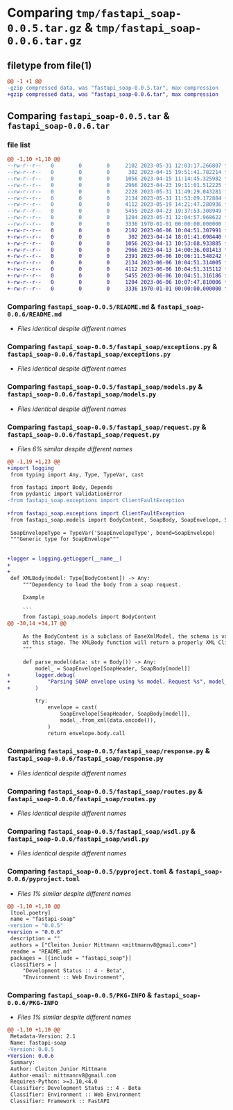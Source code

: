 # Comparing `tmp/fastapi_soap-0.0.5.tar.gz` & `tmp/fastapi_soap-0.0.6.tar.gz`

## filetype from file(1)

```diff
@@ -1 +1 @@
-gzip compressed data, was "fastapi_soap-0.0.5.tar", max compression
+gzip compressed data, was "fastapi_soap-0.0.6.tar", max compression
```

## Comparing `fastapi_soap-0.0.5.tar` & `fastapi_soap-0.0.6.tar`

### file list

```diff
@@ -1,10 +1,10 @@
--rw-r--r--   0        0        0     2102 2023-05-31 12:03:17.266807 fastapi_soap-0.0.5/README.md
--rw-r--r--   0        0        0      302 2023-04-15 19:51:41.782214 fastapi_soap-0.0.5/fastapi_soap/__init__.py
--rw-r--r--   0        0        0     1056 2023-04-15 11:14:45.325982 fastapi_soap-0.0.5/fastapi_soap/exceptions.py
--rw-r--r--   0        0        0     2966 2023-04-23 19:11:01.512225 fastapi_soap-0.0.5/fastapi_soap/models.py
--rw-r--r--   0        0        0     2228 2023-05-31 11:49:29.043281 fastapi_soap-0.0.5/fastapi_soap/request.py
--rw-r--r--   0        0        0     2134 2023-05-31 11:53:09.172884 fastapi_soap-0.0.5/fastapi_soap/response.py
--rw-r--r--   0        0        0     4112 2023-05-19 14:21:47.280936 fastapi_soap-0.0.5/fastapi_soap/routes.py
--rw-r--r--   0        0        0     5455 2023-04-23 19:37:53.308949 fastapi_soap-0.0.5/fastapi_soap/wsdl.py
--rw-r--r--   0        0        0     1204 2023-05-31 12:04:57.968622 fastapi_soap-0.0.5/pyproject.toml
--rw-r--r--   0        0        0     3336 1970-01-01 00:00:00.000000 fastapi_soap-0.0.5/PKG-INFO
+-rw-r--r--   0        0        0     2102 2023-06-06 10:04:51.307991 fastapi_soap-0.0.6/README.md
+-rw-r--r--   0        0        0      302 2023-04-14 18:01:41.098440 fastapi_soap-0.0.6/fastapi_soap/__init__.py
+-rw-r--r--   0        0        0     1056 2023-04-13 10:53:08.933885 fastapi_soap-0.0.6/fastapi_soap/exceptions.py
+-rw-r--r--   0        0        0     2966 2023-04-13 14:00:36.081413 fastapi_soap-0.0.6/fastapi_soap/models.py
+-rw-r--r--   0        0        0     2391 2023-06-06 10:06:11.548242 fastapi_soap-0.0.6/fastapi_soap/request.py
+-rw-r--r--   0        0        0     2134 2023-06-06 10:04:51.314005 fastapi_soap-0.0.6/fastapi_soap/response.py
+-rw-r--r--   0        0        0     4112 2023-06-06 10:04:51.315112 fastapi_soap-0.0.6/fastapi_soap/routes.py
+-rw-r--r--   0        0        0     5455 2023-06-06 10:04:51.316186 fastapi_soap-0.0.6/fastapi_soap/wsdl.py
+-rw-r--r--   0        0        0     1204 2023-06-06 10:07:47.810006 fastapi_soap-0.0.6/pyproject.toml
+-rw-r--r--   0        0        0     3336 1970-01-01 00:00:00.000000 fastapi_soap-0.0.6/PKG-INFO
```

### Comparing `fastapi_soap-0.0.5/README.md` & `fastapi_soap-0.0.6/README.md`

 * *Files identical despite different names*

### Comparing `fastapi_soap-0.0.5/fastapi_soap/exceptions.py` & `fastapi_soap-0.0.6/fastapi_soap/exceptions.py`

 * *Files identical despite different names*

### Comparing `fastapi_soap-0.0.5/fastapi_soap/models.py` & `fastapi_soap-0.0.6/fastapi_soap/models.py`

 * *Files identical despite different names*

### Comparing `fastapi_soap-0.0.5/fastapi_soap/request.py` & `fastapi_soap-0.0.6/fastapi_soap/request.py`

 * *Files 6% similar despite different names*

```diff
@@ -1,19 +1,23 @@
+import logging
 from typing import Any, Type, TypeVar, cast
 
 from fastapi import Body, Depends
 from pydantic import ValidationError
-from fastapi_soap.exceptions import ClientFaultException
 
+from fastapi_soap.exceptions import ClientFaultException
 from fastapi_soap.models import BodyContent, SoapBody, SoapEnvelope, SoapHeader
 
 SoapEnvelopeType = TypeVar('SoapEnvelopeType', bound=SoapEnvelope)
 """Generic type for SoapEnvelope"""
 
 
+logger = logging.getLogger(__name__)
+
+
 def XMLBody(model: Type[BodyContent]) -> Any:
     """Dependency to load the body from a soap request.
 
     Example
 
     ```
     from fastapi_soap.models import BodyContent
@@ -30,14 +34,17 @@
 
     As the BodyContent is a subclass of BaseXmlModel, the schema is validated
     at this stage. The XMLBody function will return a properly XML Client Fault
     """
 
     def parse_model(data: str = Body()) -> Any:
         model_ = SoapEnvelope[SoapHeader, SoapBody[model]]
+        logger.debug(
+            "Parsing SOAP envelope using %s model. Request %s", model_, data
+        )
 
         try:
             envelope = cast(
                 SoapEnvelope[SoapHeader, SoapBody[model]],
                 model_.from_xml(data.encode()),
             )
             return envelope.body.call
```

### Comparing `fastapi_soap-0.0.5/fastapi_soap/response.py` & `fastapi_soap-0.0.6/fastapi_soap/response.py`

 * *Files identical despite different names*

### Comparing `fastapi_soap-0.0.5/fastapi_soap/routes.py` & `fastapi_soap-0.0.6/fastapi_soap/routes.py`

 * *Files identical despite different names*

### Comparing `fastapi_soap-0.0.5/fastapi_soap/wsdl.py` & `fastapi_soap-0.0.6/fastapi_soap/wsdl.py`

 * *Files identical despite different names*

### Comparing `fastapi_soap-0.0.5/pyproject.toml` & `fastapi_soap-0.0.6/pyproject.toml`

 * *Files 1% similar despite different names*

```diff
@@ -1,10 +1,10 @@
 [tool.poetry]
 name = "fastapi-soap"
-version = "0.0.5"
+version = "0.0.6"
 description = ""
 authors = ["Cleiton Junior Mittmann <mittmannv8@gmail.com>"]
 readme = "README.md"
 packages = [{include = "fastapi_soap"}]
 classifiers = [
     "Development Status :: 4 - Beta",
     "Environment :: Web Environment",
```

### Comparing `fastapi_soap-0.0.5/PKG-INFO` & `fastapi_soap-0.0.6/PKG-INFO`

 * *Files 1% similar despite different names*

```diff
@@ -1,10 +1,10 @@
 Metadata-Version: 2.1
 Name: fastapi-soap
-Version: 0.0.5
+Version: 0.0.6
 Summary: 
 Author: Cleiton Junior Mittmann
 Author-email: mittmannv8@gmail.com
 Requires-Python: >=3.10,<4.0
 Classifier: Development Status :: 4 - Beta
 Classifier: Environment :: Web Environment
 Classifier: Framework :: FastAPI
```

